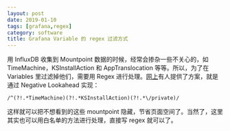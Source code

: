```yaml
---
layout: post
date: 2019-01-10
tags: [grafana,regex]
category: software
title: Grafana Variable 的 regex 过滤方式
---
```


用 InfluxDB 收集到 Mountpoint 数据的时候，经常会掺杂一些不关心的，如 TimeMachine，KSInstallAction 和 AppTranslocation 等等。所以，为了在 Variables 里过滤掉他们，需要用 Regex 进行处理。[网上](https://community.grafana.com/t/templating-regex-exclude-not-working/1077/4)有人提供了方案，就是通过 Negative Lookahead 实现：

```regexp
/^(?!.*TimeMachine)(?!.*KSInstallAction)(?!.*\/private)/
```

这样就可以把不想看到的这些 mountpoint 隐藏，节省页面空间了。当然了，这里其实也可以用白名单的方法进行处理，直接写 regex 就可以了。